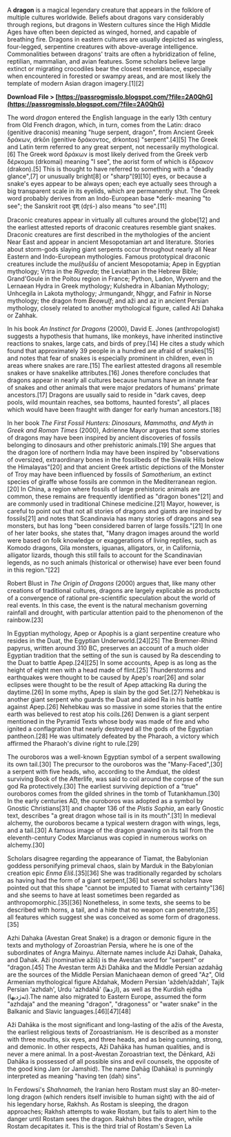 A **dragon** is a magical legendary creature that appears in the folklore of multiple cultures worldwide. Beliefs about dragons vary considerably through regions, but dragons in Western cultures since the High Middle Ages have often been depicted as winged, horned, and capable of breathing fire. Dragons in eastern cultures are usually depicted as wingless, four-legged, serpentine creatures with above-average intelligence. Commonalities between dragons' traits are often a hybridization of feline, reptilian, mammalian, and avian features. Some scholars believe large extinct or migrating crocodiles bear the closest resemblance, especially when encountered in forested or swampy areas, and are most likely the template of modern Asian dragon imagery.[1][2]
 
**Download File > [https://passrogmisslo.blogspot.com/?file=2A0QhG](https://passrogmisslo.blogspot.com/?file=2A0QhG)**


 
The word *dragon* entered the English language in the early 13th century from Old French dragon, which, in turn, comes from the Latin: draco (genitive draconis) meaning "huge serpent, dragon", from Ancient Greek δράκων, drkōn (genitive δράκοντος, drkontos) "serpent".[4][5] The Greek and Latin term referred to any great serpent, not necessarily mythological.[6] The Greek word δράκων is most likely derived from the Greek verb δέρκομαι (drkomai) meaning "I see", the aorist form of which is ἔδρακον (drakon).[5] This is thought to have referred to something with a "deadly glance",[7] or unusually bright[8] or "sharp"[9][10] eyes, or because a snake's eyes appear to be always open; each eye actually sees through a big transparent scale in its eyelids, which are permanently shut. The Greek word probably derives from an Indo-European base \*derḱ- meaning "to see"; the Sanskrit root दृश् (dr̥ś-) also means "to see".[11]
 
Draconic creatures appear in virtually all cultures around the globe[12] and the earliest attested reports of draconic creatures resemble giant snakes. Draconic creatures are first described in the mythologies of the ancient Near East and appear in ancient Mesopotamian art and literature. Stories about storm-gods slaying giant serpents occur throughout nearly all Near Eastern and Indo-European mythologies. Famous prototypical draconic creatures include the *mušḫuššu* of ancient Mesopotamia; Apep in Egyptian mythology; Vṛtra in the *Rigveda*; the Leviathan in the Hebrew Bible; Grand'Goule in the Poitou region in France; Python, Ladon, Wyvern and the Lernaean Hydra in Greek mythology; Kulshedra in Albanian Mythology; Unhcegila in Lakota mythology; Jrmungandr, Nhggr, and Fafnir in Norse mythology; the dragon from *Beowulf*; and aži and az in ancient Persian mythology, closely related to another mythological figure, called Aži Dahaka or Zahhak.

In his book *An Instinct for Dragons* (2000), David E. Jones (anthropologist) suggests a hypothesis that humans, like monkeys, have inherited instinctive reactions to snakes, large cats, and birds of prey.[14] He cites a study which found that approximately 39 people in a hundred are afraid of snakes[15] and notes that fear of snakes is especially prominent in children, even in areas where snakes are rare.[15] The earliest attested dragons all resemble snakes or have snakelike attributes.[16] Jones therefore concludes that dragons appear in nearly all cultures because humans have an innate fear of snakes and other animals that were major predators of humans' primate ancestors.[17] Dragons are usually said to reside in "dark caves, deep pools, wild mountain reaches, sea bottoms, haunted forests", all places which would have been fraught with danger for early human ancestors.[18]
 
In her book *The First Fossil Hunters: Dinosaurs, Mammoths, and Myth in Greek and Roman Times* (2000), Adrienne Mayor argues that some stories of dragons may have been inspired by ancient discoveries of fossils belonging to dinosaurs and other prehistoric animals.[19] She argues that the dragon lore of northern India may have been inspired by "observations of oversized, extraordinary bones in the fossilbeds of the Siwalik Hills below the Himalayas"[20] and that ancient Greek artistic depictions of the Monster of Troy may have been influenced by fossils of *Samotherium*, an extinct species of giraffe whose fossils are common in the Mediterranean region.[20] In China, a region where fossils of large prehistoric animals are common, these remains are frequently identified as "dragon bones"[21] and are commonly used in traditional Chinese medicine.[21] Mayor, however, is careful to point out that not all stories of dragons and giants are inspired by fossils[21] and notes that Scandinavia has many stories of dragons and sea monsters, but has long "been considered barren of large fossils."[21] In one of her later books, she states that, "Many dragon images around the world were based on folk knowledge or exaggerations of living reptiles, such as Komodo dragons, Gila monsters, iguanas, alligators, or, in California, alligator lizards, though this still fails to account for the Scandinavian legends, as no such animals (historical or otherwise) have ever been found in this region."[22]
 
Robert Blust in *The Origin of Dragons* (2000) argues that, like many other creations of traditional cultures, dragons are largely explicable as products of a convergence of rational pre-scientific speculation about the world of real events. In this case, the event is the natural mechanism governing rainfall and drought, with particular attention paid to the phenomenon of the rainbow.[23]
 
In Egyptian mythology, Apep or Apophis is a giant serpentine creature who resides in the Duat, the Egyptian Underworld.[24][25] The Bremner-Rhind papyrus, written around 310 BC, preserves an account of a much older Egyptian tradition that the setting of the sun is caused by Ra descending to the Duat to battle Apep.[24][25] In some accounts, Apep is as long as the height of eight men with a head made of flint.[25] Thunderstorms and earthquakes were thought to be caused by Apep's roar[26] and solar eclipses were thought to be the result of Apep attacking Ra during the daytime.[26] In some myths, Apep is slain by the god Set.[27] Nehebkau is another giant serpent who guards the Duat and aided Ra in his battle against Apep.[26] Nehebkau was so massive in some stories that the entire earth was believed to rest atop his coils.[26] Denwen is a giant serpent mentioned in the Pyramid Texts whose body was made of fire and who ignited a conflagration that nearly destroyed all the gods of the Egyptian pantheon.[28] He was ultimately defeated by the Pharaoh, a victory which affirmed the Pharaoh's divine right to rule.[29]
 
The ouroboros was a well-known Egyptian symbol of a serpent swallowing its own tail.[30] The precursor to the ouroboros was the "Many-Faced",[30] a serpent with five heads, who, according to the Amduat, the oldest surviving Book of the Afterlife, was said to coil around the corpse of the sun god Ra protectively.[30] The earliest surviving depiction of a "true" ouroboros comes from the gilded shrines in the tomb of Tutankhamun.[30] In the early centuries AD, the ouroboros was adopted as a symbol by Gnostic Christians[31] and chapter 136 of the *Pistis Sophia*, an early Gnostic text, describes "a great dragon whose tail is in its mouth".[31] In medieval alchemy, the ouroboros became a typical western dragon with wings, legs, and a tail.[30] A famous image of the dragon gnawing on its tail from the eleventh-century Codex Marcianus was copied in numerous works on alchemy.[30]
 
Scholars disagree regarding the appearance of Tiamat, the Babylonian goddess personifying primeval chaos, slain by Marduk in the Babylonian creation epic *Enma Eliš*.[35][36] She was traditionally regarded by scholars as having had the form of a giant serpent,[36] but several scholars have pointed out that this shape "cannot be imputed to Tiamat with certainty"[36] and she seems to have at least sometimes been regarded as anthropomorphic.[35][36] Nonetheless, in some texts, she seems to be described with horns, a tail, and a hide that no weapon can penetrate,[35] all features which suggest she was conceived as some form of dragoness.[35]
 
Azhi Dahaka (Avestan Great Snake) is a dragon or demonic figure in the texts and mythology of Zoroastrian Persia, where he is one of the subordinates of Angra Mainyu. Alternate names include Azi Dahak, Dahaka, and Dahak. Aži (nominative ažiš) is the Avestan word for "serpent" or "dragon.[45] The Avestan term Aži Dahāka and the Middle Persian azdahāg are the sources of the Middle Persian Manichaean demon of greed "Az", Old Armenian mythological figure Aždahak, Modern Persian 'aždeh/aždah', Tajik Persian 'azhdah', Urdu 'azhdahā' (اژدها), as well as the Kurdish ejdha (ئەژدیها).The name also migrated to Eastern Europe, assumed the form "azhdaja" and the meaning "dragon", "dragoness" or "water snake" in the Balkanic and Slavic languages.[46][47][48]
 
Aži Dahāka is the most significant and long-lasting of the ažis of the Avesta, the earliest religious texts of Zoroastrianism. He is described as a monster with three mouths, six eyes, and three heads, and as being cunning, strong, and demonic. In other respects, Aži Dahāka has human qualities, and is never a mere animal. In a post-Avestan Zoroastrian text, the Dēnkard, Aži Dahāka is possessed of all possible sins and evil counsels, the opposite of the good king Jam (or Jamshid). The name Dahāg (Dahāka) is punningly interpreted as meaning "having ten (dah) sins".
 
In Ferdowsi's *Shahnameh,* the Iranian hero Rostam must slay an 80-meter-long dragon (which renders itself invisible to human sight) with the aid of his legendary horse, Rakhsh. As Rostam is sleeping, the dragon approaches; Rakhsh attempts to wake Rostam, but fails to alert him to the danger until Rostam sees the dragon. Rakhsh bites the dragon, while Rostam decapitates it. This is the third trial of Rostam's Seven La